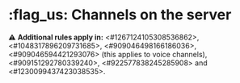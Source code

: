 # :flag_us: Channels on the server
:warning: **Additional rules apply in:** <#1267124105308536862>, <#1048317896209731685>, <#909046498166186036>, <#909046594421293076> (this applies to voice channels), <#909151292780339240>, <#922577838245285908> and <#1230099437423038535>.
